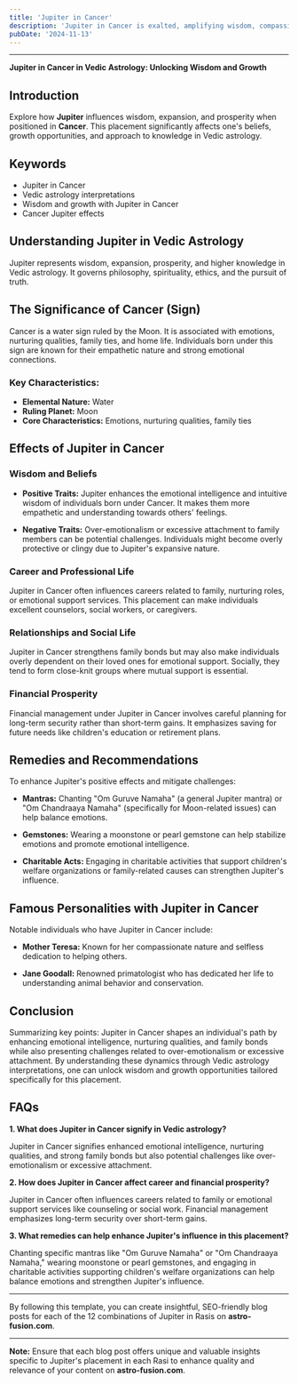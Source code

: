 ```yaml
---
title: 'Jupiter in Cancer'
description: 'Jupiter in Cancer is exalted, amplifying wisdom, compassion, and emotional intelligence. Individuals are nurturing, protective, and often have strong family values and intuitive abilities, in Vedic Astrology.'
pubDate: '2024-11-13'
---
```


---

**Jupiter in Cancer in Vedic Astrology: Unlocking Wisdom and Growth**

## Introduction

Explore how **Jupiter** influences wisdom, expansion, and prosperity when positioned in **Cancer**. This placement significantly affects one's beliefs, growth opportunities, and approach to knowledge in Vedic astrology.

## Keywords

- Jupiter in Cancer
- Vedic astrology interpretations
- Wisdom and growth with Jupiter in Cancer
- Cancer Jupiter effects

## Understanding Jupiter in Vedic Astrology

Jupiter represents wisdom, expansion, prosperity, and higher knowledge in Vedic astrology. It governs philosophy, spirituality, ethics, and the pursuit of truth.

## The Significance of Cancer (Sign)

Cancer is a water sign ruled by the Moon. It is associated with emotions, nurturing qualities, family ties, and home life. Individuals born under this sign are known for their empathetic nature and strong emotional connections.

### Key Characteristics:
- **Elemental Nature:** Water
- **Ruling Planet:** Moon
- **Core Characteristics:** Emotions, nurturing qualities, family ties

## Effects of Jupiter in Cancer

### Wisdom and Beliefs

- **Positive Traits:** Jupiter enhances the emotional intelligence and intuitive wisdom of individuals born under Cancer. It makes them more empathetic and understanding towards others' feelings.
  
- **Negative Traits:** Over-emotionalism or excessive attachment to family members can be potential challenges. Individuals might become overly protective or clingy due to Jupiter's expansive nature.

### Career and Professional Life

Jupiter in Cancer often influences careers related to family, nurturing roles, or emotional support services. This placement can make individuals excellent counselors, social workers, or caregivers.

### Relationships and Social Life

Jupiter in Cancer strengthens family bonds but may also make individuals overly dependent on their loved ones for emotional support. Socially, they tend to form close-knit groups where mutual support is essential.

### Financial Prosperity

Financial management under Jupiter in Cancer involves careful planning for long-term security rather than short-term gains. It emphasizes saving for future needs like children's education or retirement plans.

## Remedies and Recommendations

To enhance Jupiter's positive effects and mitigate challenges:

- **Mantras:** Chanting "Om Guruve Namaha" (a general Jupiter mantra) or "Om Chandraaya Namaha" (specifically for Moon-related issues) can help balance emotions.
  
- **Gemstones:** Wearing a moonstone or pearl gemstone can help stabilize emotions and promote emotional intelligence.
  
- **Charitable Acts:** Engaging in charitable activities that support children's welfare organizations or family-related causes can strengthen Jupiter's influence.

## Famous Personalities with Jupiter in Cancer

Notable individuals who have Jupiter in Cancer include:

- **Mother Teresa:** Known for her compassionate nature and selfless dedication to helping others.
  
- **Jane Goodall:** Renowned primatologist who has dedicated her life to understanding animal behavior and conservation.

## Conclusion

Summarizing key points:
Jupiter in Cancer shapes an individual's path by enhancing emotional intelligence, nurturing qualities, and family bonds while also presenting challenges related to over-emotionalism or excessive attachment. By understanding these dynamics through Vedic astrology interpretations, one can unlock wisdom and growth opportunities tailored specifically for this placement.

## FAQs

**1. What does Jupiter in Cancer signify in Vedic astrology?**

Jupiter in Cancer signifies enhanced emotional intelligence, nurturing qualities, and strong family bonds but also potential challenges like over-emotionalism or excessive attachment.

**2. How does Jupiter in Cancer affect career and financial prosperity?**

Jupiter in Cancer often influences careers related to family or emotional support services like counseling or social work. Financial management emphasizes long-term security over short-term gains.

**3. What remedies can help enhance Jupiter's influence in this placement?**

Chanting specific mantras like "Om Guruve Namaha" or "Om Chandraaya Namaha," wearing moonstone or pearl gemstones, and engaging in charitable activities supporting children's welfare organizations can help balance emotions and strengthen Jupiter's influence.


---

By following this template, you can create insightful, SEO-friendly blog posts for each of the 12 combinations of Jupiter in Rasis on **astro-fusion.com**.

---

**Note:** Ensure that each blog post offers unique and valuable insights specific to Jupiter's placement in each Rasi to enhance quality and relevance of your content on **astro-fusion.com**.